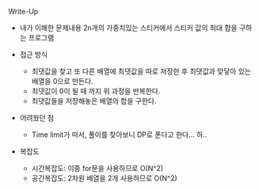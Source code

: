 Write-Up
* 내가 이해한 문제내용
2n개의 가중치있는 스티커에서 스티커 값의 최대 합을 구하는 프로그램

* 접근 방식
    * 최댓값을 찾고 또 다른 배열에 최댓값을 따로 저장한 후 최댓값과 맞닿아 있는 배열을 0으로 만든다.
    * 최댓값이 0이 될 때 까지 위 과정을 반복한다.
    * 최댓값들을 저장해놓은 배열의 합을 구한다.

* 어려웠던 점
    * Time limit가 떠서, 풀이를 찾아보니 DP로 푼다고 한다... 하..

* 복잡도
    * 시간복잡도: 이중 for문을 사용하므로 O(N^2)
    * 공간복잡도: 2차원 배열을 2개 사용하므로 O(N^2)
